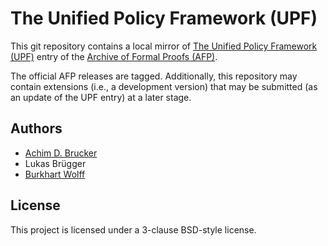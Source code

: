 # The Unified Policy Framework (UPF)
This git repository contains a local mirror of
[The Unified Policy Framework (UPF)](https://www.isa-afp.org/entries/UPF.shtml)
entry of the
[Archive of Formal Proofs (AFP)](https://www.isa-afp.org).

The official AFP releases are tagged. Additionally, this repository
may contain extensions (i.e., a development version) that may be
submitted (as an update of the UPF entry) at a later stage.

## Authors
* [Achim D. Brucker](http://www.brucker.ch/)
* Lukas Brügger
* [Burkhart Wolff](https://www.lri.fr/~wolff/)

## License
This project is licensed under a 3-clause BSD-style license.
